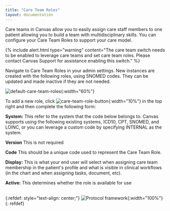 ```yaml
---
title: "Care Team Roles"
layout: documentation
---
```


Care teams in Canvas allow you to easily assign care staff members to one patient allowing you to build a team with multidisciplinary skills. You can configure your Care Team Roles to support your care model. 

{% include alert.html type="warning" content="The care team switch needs to be enabled to leverage care teams and set care team roles. Please contact Canvas Support for assistance enabling this switch." %}

Navigate to Care Team Roles in your admin settings. New instances are created with the following roles, using SNOMED codes. They can be updated and made inactive if they are not needed. 

![default-care-team-roles](/assets/images/default-care-team-roles.png){:width="60%"}

To add a new role, click ![care-team-role-button](/assets/images/care-team-role-button.png){:width="10%"} in the top right and then complete the following form:

<b>System:</b> This refer to the system that the code below belongs to. Canvas supports using the following existing systems, ICD10, CPT, SNOMED, and LOINC, or you can leverage a custom code by specifying INTERNAL as the system.

<b>Version</b> This is not required

<b>Code</b> This should be a unique code used to represent the Care Team Role.

<b>Display:</b> This is what your end user will select when assigning care team membership in the patient's profile and what is visible in clinical workflows (in the chart and when assigning tasks, document, etc).

<b>Active:</b> This determines whether the role is available for use <br><br>

{:refdef: style="text-align: center;"}
![Protocol framework](/assets/images/care-team-roles.gif){:width="100%"}
{: refdef}
